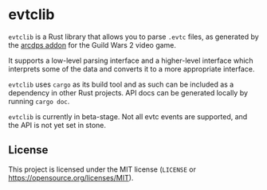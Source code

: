 evtclib
=======

`evtclib` is a Rust library that allows you to parse `.evtc` files, as
generated by the [arcdps addon](https://www.deltaconnected.com/arcdps/) for the
Guild Wars 2 video game.

It supports a low-level parsing interface and a higher-level interface which
interprets some of the data and converts it to a more appropriate interface.

`evtclib` uses `cargo` as its build tool and as such can be included as a
dependency in other Rust projects. API docs can be generated locally by running
`cargo doc`.

`evtclib` is currently in beta-stage. Not all evtc events are supported, and
the API is not yet set in stone.

License
-------

This project is licensed under the MIT license (`LICENSE` or
https://opensource.org/licenses/MIT).
